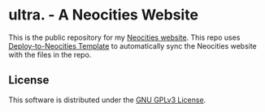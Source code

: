 
# ultra. - A Neocities Website

This is the public repository for my [Neocities website](https://ultraspatial.neocities.org/). This repo uses [Deploy-to-Neocities Template](https://github.com/burned-salmon/deploy-to-neocities-template) to automatically sync the Neocities website with the files in the repo.

## License
This software is distributed under the [GNU GPLv3 License](https://choosealicense.com/licenses/gpl-3.0/).